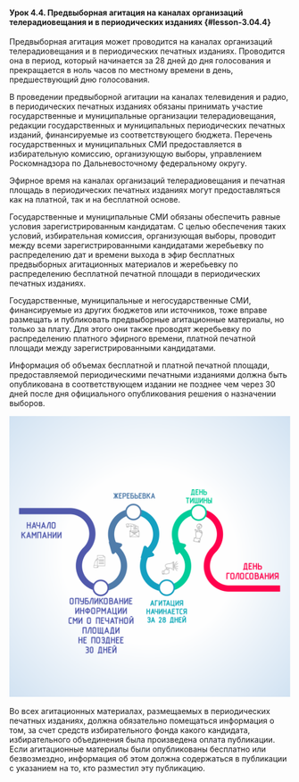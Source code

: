 #### Урок 4.4. Предвыборная агитация на каналах организаций телерадиовещания и в периодических изданиях {#lesson-3.04.4}

Предвыборная агитация может проводится на каналах организаций телерадиовещания и в периодических печатных изданиях. Проводится она в период, который начинается за 28 дней до дня голосования и прекращается в ноль часов по местному времени в день, предшествующий дню голосования.

В проведении предвыборной агитации на каналах телевидения и радио, в периодических печатных изданиях обязаны принимать участие государственные и муниципальные организации телерадиовещания, редакции государственных и муниципальных периодических печатных изданий, финансируемые из соответствующего бюджета. Перечень государственных и муниципальных СМИ предоставляется в избирательную комиссию, организующую выборы, управлением Роскомнадзора по Дальневосточному федеральному округу.

Эфирное время на каналах организаций телерадиовещания и печатная площадь в периодических печатных изданиях могут предоставляться как на платной, так и на бесплатной основе. 

Государственные и муниципальные СМИ обязаны обеспечить равные условия зарегистрированным кандидатам. С целью обеспечения таких условий, избирательная комиссия, организующая выборы, проводит между всеми зарегистрированными кандидатами жеребьевку по распределению дат и времени выхода в эфир бесплатных предвыборных агитационных материалов и жеребьевку по распределению бесплатной печатной площади в периодических печатных изданиях.

Государственные, муниципальные и негосударственные СМИ, финансируемые из других бюджетов или источников, тоже вправе размещать и публиковать предвыборные агитационные материалы, но только за плату. Для этого они также проводят жеребьевку по распределению платного эфирного времени, платной печатной площади между зарегистрированными кандидатами. 

Информация об объемах бесплатной и платной печатной площади, предоставляемой периодическими печатными изданиями должна быть опубликована в соответствующем издании не позднее чем через 30 дней после дня официального опубликования решения о назначении выборов.

![Рисунок 4.4.1. Участие СМИ в предвыборной агитации ](./3.04.4.1.svg)

Во всех агитационных материалах, размещаемых в периодических печатных изданиях, должна обязательно помещаться информация о том, за счет средств избирательного фонда какого кандидата, избирательного объединения была произведена оплата публикации. Если агитационные материалы были опубликованы бесплатно или безвозмездно, информация об этом должна содержаться в публикации с указанием на то, кто разместил эту публикацию.
